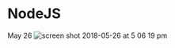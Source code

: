 # NodeJS
May 26
![screen shot 2018-05-26 at 5 06 19 pm](https://user-images.githubusercontent.com/19642027/40580153-23375756-6107-11e8-9093-ddde28243135.png)
